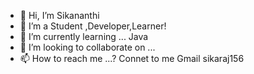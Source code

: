 - 👋 Hi, I’m Sikananthi
- 👀 I’m a Student ,Developer,Learner!
- 🌱 I’m currently learning ... Java
- 💞️ I’m looking to collaborate on ...
- 📫 How to reach me ...? Connet to me Gmail sikaraj156


